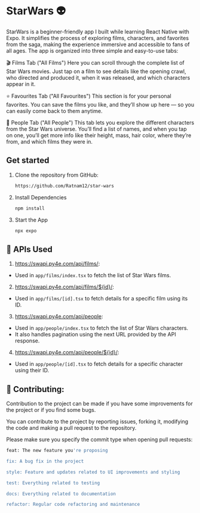 # StarWars 👽

StarWars is a beginner-friendly app I built while learning React Native with Expo. It simplifies the process of exploring films, characters, and favorites from the saga, making the experience immersive and accessible to fans of all ages.
The app is organized into three simple and easy-to-use tabs:

🎬 Films Tab ("All Films")
Here you can scroll through the complete list of Star Wars movies. Just tap on a film to see details like the opening crawl, who directed and produced it, when it was released, and which characters appear in it.

⭐ Favourites Tab ("All Favourites")
This section is for your personal favorites. You can save the films you like, and they’ll show up here — so you can easily come back to them anytime.

👤 People Tab ("All People")
This tab lets you explore the different characters from the Star Wars universe. You’ll find a list of names, and when you tap on one, you’ll get more info like their height, mass, hair color, where they’re from, and which films they were in.

## Get started

1. Clone the repository from GitHub:

   ```bash
   https://github.com/Ratnam12/star-wars
   ```

2. Install Dependencies

   ```bash
   npm install
   ```

3. Start the App

   ```bash
   npx expo
   ```

## 🔗 APIs Used

1. https://swapi.py4e.com/api/films/:

  - Used in `app/films/index.tsx` to fetch the list of Star Wars films.

2. https://swapi.py4e.com/api/films/${id}/:
   
  - Used in `app/films/[id].tsx` to fetch details for a specific film using its ID.

3. https://swapi.py4e.com/api/people:
   
  - Used in `app/people/index.tsx` to fetch the list of Star Wars characters.
  - It also handles pagination using the next URL provided by the API response.

4. https://swapi.py4e.com/api/people/${id}/:
   
  - Used in `app/people/[id].tsx` to fetch details for a specific character using their ID.


 ## 🔗 Contributing:
Contribution to the project can be made if you have some improvements for the project or if you find some bugs.

You can contribute to the project by reporting issues, forking it, modifying the code and making a pull request to the repository.

Please make sure you specify the commit type when opening pull requests:

```bash
feat: The new feature you're proposing

fix: A bug fix in the project

style: Feature and updates related to UI improvements and styling

test: Everything related to testing

docs: Everything related to documentation

refactor: Regular code refactoring and maintenance
```
